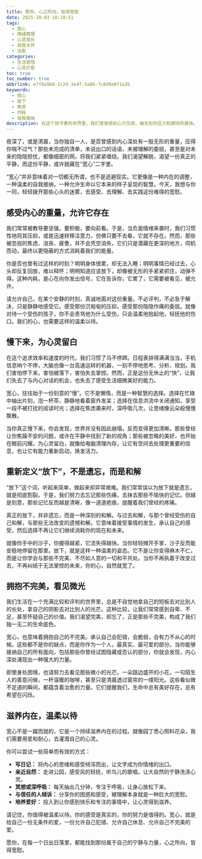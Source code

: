 ```yaml
---
title: 愿你，心之所向，皆得宽慰
date: 2025-10-03 18:18:51
tags:
  - 宽心
  - 情绪管理
  - 心灵成长
  - 自我关怀
  - 治愈
categories:
  - 生活感悟
  - 心灵疗愈
toc: true
toc_number: true
abbrlink: e7f8a9b0-1c2d-3e4f-5a6b-7c8d9e0f1a2b
keywords:
  - 宽心
  - 放下
  - 焦虑
  - 内耗
  - 自我接纳
description: 在这个快节奏的世界里，我们常常感到心力交瘁，被无形的压力和期待所裹挟。这篇文章，是一封写给每一个在挣扎中寻找平静的你。它不讲故事，只谈心声，希望能用温柔的文字，陪伴你感受内心的重量，学会允许自己慢下来，重新定义“放下”，拥抱不完美，最终找到那份属于自己的，真正的宽心。
---
```


夜深了，或是清晨，当你独自一人，是否曾感到内心深处有一股无形的重量，压得你喘不过气？那些未完成的清单，未说出口的话语，未被理解的委屈，甚至是对未来的隐隐担忧，都像细密的网，将我们紧紧缠绕。我们渴望解脱，渴望一份真正的平静，而这份平静，或许就藏在“宽心”二字里。

“宽心”并非意味着对一切都无所谓，也不是逃避现实。它更像是一种内在的调整，一种温柔的自我接纳，一种允许生命以它本来的样子呈现的智慧。今天，我想与你一同，轻轻拨开那些心头的迷雾，去感受、去理解、去实践这份难得的宽慰。

## 感受内心的重量，允许它存在

我们常常被教导要坚强，要积极，要向前看。于是，当负面情绪来袭时，我们习惯性地将其压抑，或是迅速转移注意力，仿佛只要不去看，它就不存在。然而，那些被忽视的焦虑、沮丧、疲惫，并不会凭空消失，它们只是潜藏在更深的地方，伺机而动，最终以更隐蔽的方式消耗着我们的能量。

你是否也曾有过这样的时刻？明明身体很累，却无法入睡；明明事情已经过去，心头却反复回放，难以释怀；明明知道应该放下，却像被无形的手紧紧抓住，动弹不得。这种内耗，是心在向你发出信号，它在告诉你，它累了，它需要被看见，被允许。

请允许自己，在某个安静的时刻，真诚地面对这份重量。不必评判，不必急于解决，只是静静地感受它。感受那份沉甸甸的压抑，感受那份隐隐作痛的委屈。就像对待一个受伤的孩子，你不会责骂他为什么受伤，只会温柔地抱起他，轻抚他的伤口。我们的心，也需要这样的温柔以待。

## 慢下来，为心灵留白

在这个追求效率和速度的时代，我们习惯了马不停蹄。日程表排得满满当当，手机信息响个不停，大脑也像一台高速运转的机器，一刻不停地思考、分析、规划。我们害怕停下来，害怕被落下，害怕失去掌控。然而，正是这份无休止的“快”，让我们失去了与内心对话的机会，也失去了感受生活细微美好的能力。

宽心，往往始于一份刻意的“慢”。它不是懒惰，而是一种智慧的选择。选择在忙碌中抽出片刻，泡一杯茶，静静地看着窗外发呆；选择在信息洪流中关闭通知，享受一段不被打扰的阅读时光；选择在焦虑袭来时，深呼吸几次，让思绪像云朵般慢慢飘散。

当你真正慢下来，你会发现，世界并没有因此崩塌，反而变得更加清晰。那些曾经让你焦躁不安的问题，或许在平静中找到了新的视角；那些被忽略的美好，也开始在眼前闪耀。为心灵留白，就像给电脑清理内存，让它有空间去处理更重要的信息，也让它有能力重新启动，焕发活力。

## 重新定义“放下”，不是遗忘，而是和解

“放下”这个词，听起来简单，做起来却异常艰难。我们常常误以为放下就是遗忘，就是彻底割裂。于是，我们努力去忘记那些伤痛，去抹去那些不愉快的记忆。但越是刻意，那些记忆反而越是清晰，像一道道疤痕，提醒着我们曾经的疼痛。

真正的放下，并非遗忘，而是一种深刻的和解。与过去和解，与那个曾经受伤的自己和解，与那些无法改变的遗憾和解。它意味着接受事情的发生，承认自己的感受，然后选择不再让它们继续消耗你的现在和未来。

就像你手中的沙子，你握得越紧，它流失得越快。当你轻轻摊开手掌，沙子反而能安稳地停留在那里。放下，就是这样一种温柔的姿态。它不是让你变得麻木不仁，而是让你学会与那些不完美、不尽如人意的一切和平共处。当你不再执着于改变过去，不再纠结于无法掌控的未来，你的心，自然就宽了。

## 拥抱不完美，看见微光

我们生活在一个充满比较和评判的世界里，总是不自觉地拿自己的短板去对比别人的长处，拿自己的阴影去对比别人的光芒。这种比较，让我们常常感到自卑、不足，甚至怀疑自己的价值。我们渴望完美，却忘了，正是那些不完美，构成了我们独一无二的生命底色。

宽心，也意味着拥抱自己的不完美。承认自己会犯错，会脆弱，会有力不从心的时候。这些都不是你的缺点，而是你作为一个人，最真实、最可爱的部分。当你能够接纳自己的所有面向，包括那些你曾经试图隐藏或否认的部分，你就会发现，内心深处涌现出一种强大的力量。

即使身处困境，也请努力去看见那些微小的光芒。一朵路边盛开的小花，一句陌生人的善意问候，一杯温暖的咖啡，甚至只是清晨透过窗帘的一缕阳光。这些看似微不足道的瞬间，都蕴含着治愈的力量。它们提醒我们，生命中总有美好存在，总有希望在闪烁。

## 滋养内在，温柔以待

宽心不是一蹴而就的，它是一个持续滋养内在的过程。就像园丁悉心照料花朵，我们需要用爱和耐心，去灌溉自己的心灵。

你可以尝试一些简单而有效的方式：
*   **写日记：** 将内心的思绪和感受倾泻而出，让文字成为你情绪的出口。
*   **亲近自然：** 走进公园，感受风的轻抚，听鸟儿的歌唱，让大自然的宁静洗涤心灵。
*   **冥想或深呼吸：** 每天抽出几分钟，专注于呼吸，让身心放松下来。
*   **与信任的人倾诉：** 分享你的困惑和感受，被理解本身就是一种巨大的宽慰。
*   **培养爱好：** 投入到让你感到快乐和专注的事情中，让心灵得到滋养。

请记住，你值得被温柔以待。你的感受是真实的，你的努力是值得的。宽心，就是给自己一份无条件的爱，一份允许自己犯错、允许自己休息、允许自己不完美的爱。

愿你，在每一个日出日落里，都能找到那份属于自己的宁静与力量，心之所向，皆得宽慰。
